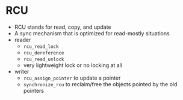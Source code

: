 RCU
===

- RCU stands for read, copy, and update
- A sync mechanism that is optimized for read-mostly situations
- reader
  - `rcu_read_lock`
  - `rcu_dereference`
  - `rcu_read_unlock`
  - very lightweight lock or no locking at all
- writer
  - `rcu_assign_pointer` to update a pointer
  - `synchronize_rcu` to reclaim/free the objects pointed by the old pointers
